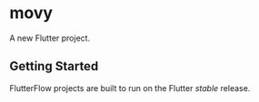 # movy

A new Flutter project.

## Getting Started

FlutterFlow projects are built to run on the Flutter _stable_ release.
